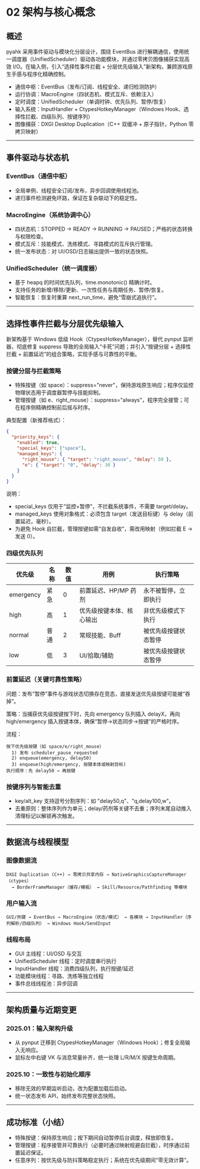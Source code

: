 # 02 架构与核心概念

## 概述

pyahk 采用事件驱动与模块化分层设计，围绕 EventBus 进行解耦通信，使用统一调度器（UnifiedScheduler）驱动各功能模块，并通过零拷贝图像捕获实现高效 I/O。在输入侧，引入“选择性事件拦截 + 分层优先级输入”新架构，兼顾游戏原生手感与程序化精确控制。

- 通信中枢：EventBus（发布/订阅、线程安全、递归检测防护）
- 运行协调：MacroEngine（四状态机、模式互斥、依赖注入）
- 定时调度：UnifiedScheduler（单调时钟、优先队列、暂停/恢复）
- 输入系统：InputHandler + CtypesHotkeyManager（Windows Hook、选择性拦截、四级队列、按键序列）
- 图像捕获：DXGI Desktop Duplication（C++ 双缓冲 + 原子指针，Python 零拷贝映射）

---

## 事件驱动与状态机

### EventBus（通信中枢）
- 全局单例、线程安全订阅/发布，异步回调使用线程池。
- 递归事件检测避免环路，保证在复杂联动下的稳定性。

### MacroEngine（系统协调中心）
- 四状态机：STOPPED → READY → RUNNING → PAUSED；严格的状态转换与权限检查。
- 模式互斥：技能模式、洗练模式、寻路模式的互斥执行管理。
- 统一发布状态：对 UI/OSD/日志输出提供一致的状态快照。

### UnifiedScheduler（统一调度器）
- 基于 heapq 的时间优先队列，time.monotonic() 精确计时。
- 支持任务的新增/移除/更新、一次性任务与周期任务、暂停/恢复。
- 智能恢复：恢复时重算 next_run_time，避免“雪崩式追执行”。

---

## 选择性事件拦截与分层优先级输入

新架构基于 Windows 低级 Hook（CtypesHotkeyManager），替代 pynput 监听器，彻底修复 suppress 导致的全局输入“卡死”问题；并引入“按键分层 + 选择性拦截 + 前置延迟”的组合策略，实现手感与可靠性的平衡。

### 按键分层与拦截策略
- 特殊按键（如 space）：suppress="never"，保持游戏原生响应；程序仅监控物理状态用于调度器暂停与技能抑制。
- 管理按键（如 e、right_mouse）：suppress="always"，程序完全接管；可在程序侧精确控制前后摇与时序。

典型配置（新推荐格式）：
```json
{
  "priority_keys": {
    "enabled": true,
    "special_keys": ["space"],
    "managed_keys": {
      "right_mouse": { "target": "right_mouse", "delay": 50 },
      "e": { "target": "0", "delay": 30 }
    }
  }
}
```

说明：
- special_keys 仅用于“监控+暂停”，不拦截系统事件，不需要 target/delay。
- managed_keys 使用对象格式：必须包含 target（发送目标键）与 delay（前置延迟，毫秒）。
- 为避免 Hook 自拦截，管理按键如需“自发自收”，需改用映射（例如拦截 E → 发送 0）。

### 四级优先队列

| 优先级 | 名称 | 数值 | 用例 | 执行策略 |
|--------|------|------|------|----------|
| emergency | 紧急 | 0 | 前置延迟、HP/MP 药剂 | 永不被暂停，立即执行 |
| high      | 高   | 1 | 优先级按键本体、核心输出 | 非优先级模式下执行 |
| normal    | 普通 | 2 | 常规技能、Buff | 被优先级按键状态暂停 |
| low       | 低   | 3 | UI/拾取/辅助 | 被优先级按键状态暂停 |

### 前置延迟（关键可靠性策略）

问题：发布“暂停”事件与游戏状态切换存在竞态，直接发送优先级按键可能被“吞掉”。

策略：当捕获优先级按键按下时，先向 emergency 队列插入 delayX，再向 high/emergency 插入按键本体，确保“暂停→状态同步→按键”的严格时序。

流程：
```
按下优先级按键（如 space/e/right_mouse）
  1) 发布 scheduler_pause_requested
  2) enqueue(emergency, delay50)
  3) enqueue(high/emergency, 按键本体或映射目标)
执行顺序：先 delay50 → 再按键
```

### 按键序列与智能去重
- key/alt_key 支持逗号分割序列：如 "delay50,q"、"q,delay100,w"。
- 去重原则：整体序列作为单元；delay/药剂等关键不去重；序列末尾自动推入清理标记以解锁再次触发。

---

## 数据流与线程模型

### 图像数据流
```
DXGI Duplication (C++) → 零拷贝共享内存 → NativeGraphicsCaptureManager（ctypes）
  → BorderFrameManager（缓存/模板） → Skill/Resource/Pathfinding 等模块
```

### 用户输入流
```
GUI/热键 → EventBus → MacroEngine（状态/模式） → 各模块 → InputHandler（序列解析/四级队列） → Windows Hook/SendInput
```

### 线程布局
- GUI 主线程：UI/OSD 与交互
- UnifiedScheduler 线程：定时调度串行执行
- InputHandler 线程：消费四级队列，执行按键/延迟
- 功能模块线程：寻路、洗练等独立线程
- 事件总线线程池：异步回调

---

## 架构质量与近期变更

### 2025.01：输入架构升级
- 从 pynput 迁移到 CtypesHotkeyManager（Windows Hook）；修复全局输入无响应。
- 鼠标左中右键 VK 与消息常量补齐，统一处理 L/R/M/X 按键生命周期。

### 2025.10：一致性与初始化顺序
- 移除无效的早期监听启动，改为配置加载后启动。
- 统一状态发布 API，始终发布完整状态快照。

---

## 成功标准（小结）
- 特殊按键：保持原生响应；按下期间自动暂停后台调度，释放即恢复。
- 管理按键：程序接管并可靠执行（必要时通过映射规避自拦截），时序通过前置延迟保证。
- 任意序列：按优先级与防抖策略稳定执行；系统在优先级期间“零无效计算”。
